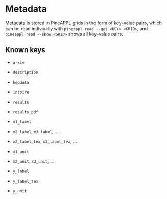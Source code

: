 Metadata
========

Metadata is stored in PineAPPL grids in the form of key–value pairs, which can
be read indiviually with `pineappl read --get <KEY> <GRID>`, and `pineappl read
--show <GRID>` shows all key–value pairs.

Known keys
----------

- `arxiv`
- `description`
- `hepdata`
- `inspire`
- `results`
- `results_pdf`

- `x1_label`
- `x2_label`, `x3_label`, ...
- `x2_label_tex`, `x3_label_tex`, ...
- `x1_unit`
- `x2_unit`, `x3_unit`, ...
- `y_label`
- `y_label_tex`
- `y_unit`
